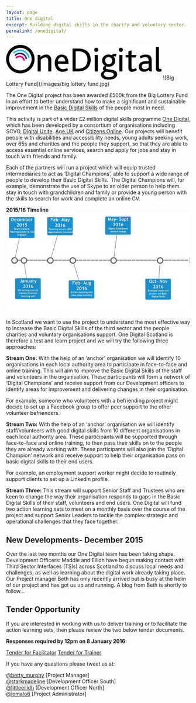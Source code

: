 ```yaml
---
layout: page
title: One digital 
excerpt: Building digital skills in the charity and voluntary sector.
permalink: /onedigital/
---
```


![One Digital](/images/OneDigital_badge.jpg)		![Big Lottery Fund](/images/big lottery fund.jpg)

The One Digital project has been awarded £500k from the Big Lottery Fund in an effort to better understand how to make a significant and sustainable improvement in the [Basic Digital Skills](http://www.go-on.co.uk/get-involved/basic-digital-skills/) of the people most in need.

This activity is part of a wider £2 million digital skills programme [One Digital](https://www.biglotteryfund.org.uk/global-content/press-releases/uk-wide/090915_uk_digital-skills/), which has been developed by a consortium of organisations including SCVO, [Digital Unite](http://digitalunite.com/), [Age UK](http://www.ageuk.org.uk/) and [Citizens Online](http://www.citizensonline.org.uk/). Our projects will benefit people with disabilities and accessibility needs, young adults seeking work, over 65s and charities and the people they support, so that they are able to access essential online services, search and apply for jobs and stay in touch with friends and family.

Each of the partners will run a project which will equip trusted intermediaries to act as ‘Digital Champions’, able to support a wide range of people to develop their Basic Digital Skills.  The Digital Champions will, for example, demonstrate the use of Skype to an older person to help them stay in touch with grandchildren and family or provide a young person with the skills to search for work and complete an online CV.

<strong>2015/16 Timeline</strong> 
![One Digital Timeline](/images/timeline.JPG)

In Scotland we want to use the project to understand the most effective way to increase the Basic Digital Skills of the third sector and the people charities and voluntary organisations support. One Digital Scotland is therefore a test and learn project and we will try the following three approaches:

<strong>Stream One:</strong>
With the help of an ‘anchor’ organisation we will identify 10 organisations in each local authority area to participate in face-to-face and online training. This will aim to improve the Basic Digital Skills of the staff and volunteers in the organisation. These participants will form a network of ‘Digital Champions’ and receive support from our Development officers to identify areas for improvement and delivering changes in their organisation.  

For example, someone who volunteers with a befriending project might decide to set up a Facebook group to offer peer support to the other volunteer befrienders.  
 

<strong>Stream Two:</strong>
With the help of an ‘anchor’ organisation we will identify staff/volunteers with good digital skills from 10 different organisations in each local authority area. These participants will be supported through face-to-face and online training, to then pass their skills on to the people they are already working with. These participants will also join the ‘Digital Champion’ network and receive support to help their organisation pass on basic digital skills to their end users. 

For example, an employment support worker might decide to routinely support clients to set up a LinkedIn profile.     
 

<strong>Stream Three:</strong> 
This stream will support Senior Staff and Trustees who are keen to change the way their organisation responds to gaps in the Basic Digital Skills of their staff, volunteers and end users. One Digital will fund two action learning sets to meet on a monthly basis over the course of the project and support Senior Leaders to tackle the complex strategic and operational challenges that they face together. 




## New Developments- December 2015

Over the last two months our One Digital team has been taking shape. Development Officers: Maddie and Eilidh have begun making contact with Third Sector Interfaces (TSIs) across Scotland to discuss local needs and challenges, as well as learning about the digital work already taking place. Our Project manager Beth has only recently arrived but is busy at the helm of our project and has got us up and running. A blog from Beth is shortly to follow...

## Tender Opportunity

If you are interested in working with us to deliver training or to facilitate the action learning sets, then please review the two below tender documents. 

<strong>Responses required by 12pm on 8 January 2016:</strong>

<a class="btn btn-primary btn-lg" href="/files/tender-for-facilitator.pdf">Tender for Facilitator</a> <a class="btn btn-primary btn-lg" href="/files/tender-for-trainer.pdf">Tender for Trainer</a> 


If you have any questions please tweet us at: 
 
[@betty_murphy](https://twitter.com/Betty_Murphy) [Project Manager]  
[@starkmadeline](https://twitter.com/StarkMadelaine) [Development Officer South]   
[@littleeilidh](https://twitter.com/LittleEilidh) [Development Officer North]  
[@jomalo6](https://twitter.com/jomalo6) [Project Administrator]
